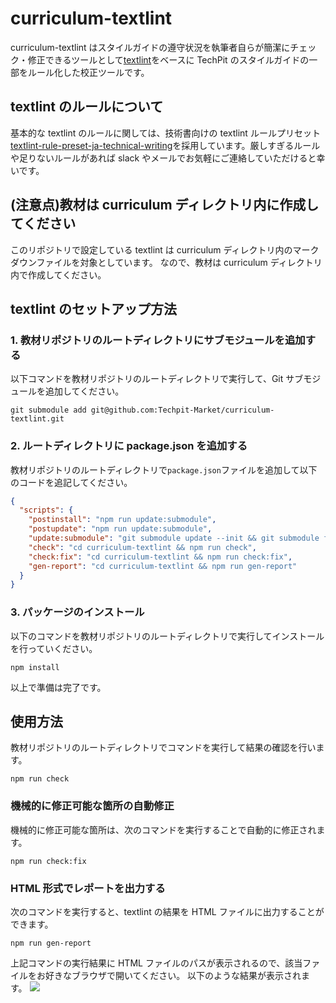 # curriculum-textlint

curriculum-textlint はスタイルガイドの遵守状況を執筆者自らが簡潔にチェック・修正できるツールとして[textlint](https://github.com/textlint/textlint)をベースに TechPit のスタイルガイドの一部をルール化した校正ツールです。

## textlint のルールについて

基本的な textlint のルールに関しては、技術書向けの textlint ルールプリセット[textlint-rule-preset-ja-technical-writing](https://github.com/textlint-ja/textlint-rule-preset-ja-technical-writing)を採用しています。厳しすぎるルールや足りないルールがあれば slack やメールでお気軽にご連絡していただけると幸いです。

## (注意点)教材は curriculum ディレクトリ内に作成してください

このリポジトリで設定している textlint は curriculum ディレクトリ内のマークダウンファイルを対象としています。
なので、教材は curriculum ディレクトリ内で作成してください。

## textlint のセットアップ方法

### 1. 教材リポジトリのルートディレクトリにサブモジュールを追加する

以下コマンドを教材リポジトリのルートディレクトリで実行して、Git サブモジュールを追加してください。

```console
git submodule add git@github.com:Techpit-Market/curriculum-textlint.git
```

### 2. ルートディレクトリに package.json を追加する

教材リポジトリのルートディレクトリで`package.json`ファイルを追加して以下のコードを追記してください。

```json
{
  "scripts": {
    "postinstall": "npm run update:submodule",
    "postupdate": "npm run update:submodule",
    "update:submodule": "git submodule update --init && git submodule foreach git pull origin master && cd curriculum-textlint && npm install",
    "check": "cd curriculum-textlint && npm run check",
    "check:fix": "cd curriculum-textlint && npm run check:fix",
    "gen-report": "cd curriculum-textlint && npm run gen-report"
  }
}
```

### 3. パッケージのインストール

以下のコマンドを教材リポジトリのルートディレクトリで実行してインストールを行っていください。

```console
npm install
```

以上で準備は完了です。

## 使用方法

教材リポジトリのルートディレクトリでコマンドを実行して結果の確認を行います。

```console
npm run check
```

### 機械的に修正可能な箇所の自動修正

機械的に修正可能な箇所は、次のコマンドを実行することで自動的に修正されます。

```console
npm run check:fix
```

### HTML 形式でレポートを出力する

次のコマンドを実行すると、textlint の結果を HTML ファイルに出力することができます。

```
npm run gen-report
```

上記コマンドの実行結果に HTML ファイルのパスが表示されるので、該当ファイルをお好きなブラウザで開いてください。
以下のような結果が表示されます。
![ ](https://user-images.githubusercontent.com/9666372/154825357-bbfd913e-4fca-43a1-83a4-c5f9d8a01cef.png)
